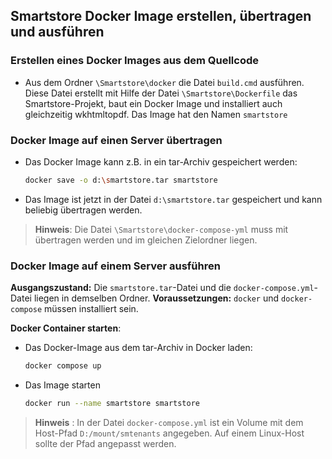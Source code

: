 
## Smartstore Docker Image erstellen, übertragen und ausführen

### Erstellen eines Docker Images aus dem Quellcode

- Aus dem Ordner ```\Smartstore\docker``` die Datei ```build.cmd``` ausführen. Diese Datei erstellt mit Hilfe der Datei ```\Smartstore\Dockerfile``` das Smartstore-Projekt, baut ein Docker Image und installiert auch gleichzeitig wkhtmltopdf. Das Image hat den Namen ```smartstore```

###  Docker Image auf einen Server übertragen

- Das Docker Image kann z.B. in ein tar-Archiv gespeichert werden:
     ```bash
	docker save -o d:\smartstore.tar smartstore
   ```
- Das Image ist jetzt in der Datei ```d:\smartstore.tar``` gespeichert und kann beliebig übertragen werden. 
> **Hinweis**: Die Datei ```\Smartstore\docker-compose-yml``` muss mit übertragen werden und im gleichen Zielordner liegen.

###  Docker Image auf einem Server ausführen

**Ausgangszustand:** Die ```smartstore.tar```-Datei und die ```docker-compose.yml```-Datei liegen in demselben Ordner.
**Voraussetzungen:** ```docker``` und ```docker-compose``` müssen installiert sein.

**Docker Container starten**:

- Das Docker-Image aus dem tar-Archiv in Docker laden:
     ```bash
	docker compose up
   ```
- Das Image starten
     ```bash
	docker run --name smartstore smartstore
   ```

> **Hinweis** : In der Datei ```docker-compose.yml``` ist ein Volume mit dem Host-Pfad ```D:/mount/smtenants``` angegeben. Auf einem Linux-Host sollte der Pfad angepasst werden.

